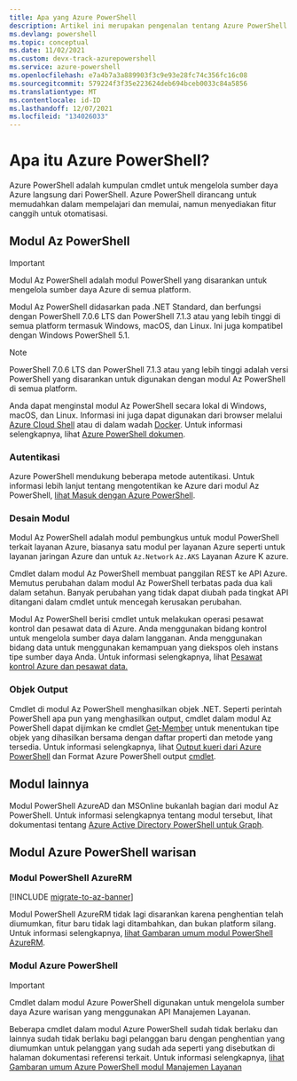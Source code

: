 ```yaml
---
title: Apa yang Azure PowerShell
description: Artikel ini merupakan pengenalan tentang Azure PowerShell dan fiturnya.
ms.devlang: powershell
ms.topic: conceptual
ms.date: 11/02/2021
ms.custom: devx-track-azurepowershell
ms.service: azure-powershell
ms.openlocfilehash: e7a4b7a3a889903f3c9e93e28fc74c356fc16c08
ms.sourcegitcommit: 579224f3f35e223624deb694bceb0033c84a5856
ms.translationtype: MT
ms.contentlocale: id-ID
ms.lasthandoff: 12/07/2021
ms.locfileid: "134026033"
---
```

# <a name="what-is-azure-powershell"></a>Apa itu Azure PowerShell?

Azure PowerShell adalah kumpulan cmdlet untuk mengelola sumber daya Azure langsung dari PowerShell. Azure PowerShell dirancang untuk memudahkan dalam mempelajari dan memulai, namun menyediakan fitur canggih untuk otomatisasi.

## <a name="the-az-powershell-module"></a>Modul Az PowerShell

> [!IMPORTANT]
> Modul Az PowerShell adalah modul PowerShell yang disarankan untuk mengelola sumber daya Azure di semua platform.

Modul Az PowerShell didasarkan pada .NET Standard, dan berfungsi dengan PowerShell 7.0.6 LTS dan PowerShell 7.1.3 atau yang lebih tinggi di semua platform termasuk Windows, macOS, dan Linux. Ini juga kompatibel dengan Windows PowerShell 5.1.

> [!NOTE]
> PowerShell 7.0.6 LTS dan PowerShell 7.1.3 atau yang lebih tinggi adalah versi PowerShell yang disarankan untuk digunakan dengan modul Az PowerShell di semua platform.

Anda dapat menginstal modul Az PowerShell secara lokal di Windows, macOS, dan Linux. Informasi ini juga dapat digunakan dari browser melalui [Azure Cloud Shell](/azure/cloud-shell/overview) atau di dalam wadah [Docker](/powershell/azure/azureps-in-docker). Untuk informasi selengkapnya, lihat [Azure PowerShell dokumen](/powershell/azure/).

### <a name="authentication"></a>Autentikasi

Azure PowerShell mendukung beberapa metode autentikasi. Untuk informasi lebih lanjut tentang mengotentikan ke Azure dari modul Az PowerShell, [lihat Masuk dengan Azure PowerShell](/powershell/azure/authenticate-azureps).

### <a name="module-design"></a>Desain Modul

Modul Az PowerShell adalah modul pembungkus untuk modul PowerShell terkait layanan Azure, biasanya satu modul per layanan Azure seperti untuk layanan jaringan Azure dan untuk `Az.Network` `Az.AKS` Layanan Azure K azure.

Cmdlet dalam modul Az PowerShell membuat panggilan REST ke API Azure. Memutus perubahan dalam modul Az PowerShell terbatas pada dua kali dalam setahun. Banyak perubahan yang tidak dapat diubah pada tingkat API ditangani dalam cmdlet untuk mencegah kerusakan perubahan.

Modul Az PowerShell berisi cmdlet untuk melakukan operasi pesawat kontrol dan pesawat data di Azure. Anda menggunakan bidang kontrol untuk mengelola sumber daya dalam langganan. Anda menggunakan bidang data untuk menggunakan kemampuan yang diekspos oleh instans tipe sumber daya Anda. Untuk informasi selengkapnya, lihat [Pesawat kontrol Azure dan pesawat data.](/azure/azure-resource-manager/management/control-plane-and-data-plane)

### <a name="output-objects"></a>Objek Output

Cmdlet di modul Az PowerShell menghasilkan objek .NET. Seperti perintah PowerShell apa pun yang menghasilkan output, cmdlet dalam modul Az PowerShell dapat dijimkan ke cmdlet [Get-Member](/powershell/module/microsoft.powershell.utility/get-member) untuk menentukan tipe objek yang dihasilkan bersama dengan daftar properti dan metode yang tersedia. Untuk informasi selengkapnya, lihat [Output kueri dari Azure PowerShell](/powershell/azure/queries-azureps) dan Format Azure PowerShell output [cmdlet](/powershell/azure/formatting-output).

## <a name="other-modules"></a>Modul lainnya

Modul PowerShell AzureAD dan MSOnline bukanlah bagian dari modul Az PowerShell. Untuk informasi selengkapnya tentang modul tersebut, lihat dokumentasi tentang [Azure Active Directory PowerShell untuk Graph](/powershell/azure/active-directory/overview).

## <a name="legacy-azure-powershell-modules"></a>Modul Azure PowerShell warisan

### <a name="the-azurerm-powershell-module"></a>Modul PowerShell AzureRM

[!INCLUDE [migrate-to-az-banner](../../includes/migrate-to-az-banner.md)]

Modul PowerShell AzureRM tidak lagi disarankan karena penghentian telah diumumkan, fitur baru tidak lagi ditambahkan, dan bukan platform silang. Untuk informasi selengkapnya, [lihat Gambaran umum modul PowerShell AzureRM](/powershell/azure/azurerm/overview).

### <a name="the-azure-powershell-module"></a>Modul Azure PowerShell

> [!IMPORTANT]
> Cmdlet dalam modul Azure PowerShell digunakan untuk mengelola sumber daya Azure warisan yang menggunakan API Manajemen Layanan.

Beberapa cmdlet dalam modul Azure PowerShell sudah tidak berlaku dan lainnya sudah tidak berlaku bagi pelanggan baru dengan penghentian yang diumumkan untuk pelanggan yang sudah ada seperti yang disebutkan di halaman dokumentasi referensi terkait. Untuk informasi selengkapnya, [lihat Gambaran umum Azure PowerShell modul Manajemen Layanan](/powershell/azure/servicemanagement/overview)
